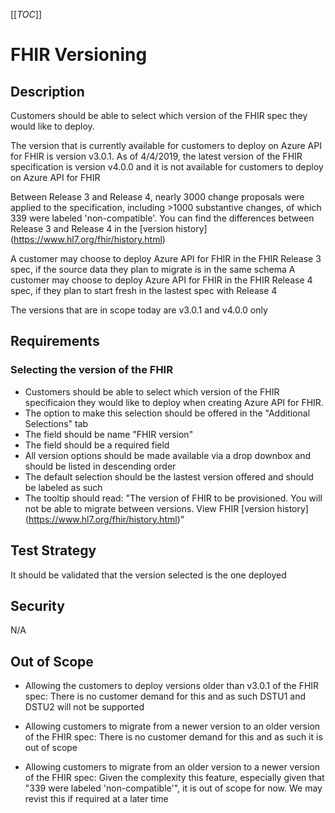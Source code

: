
[[_TOC_]]

# FHIR Versioning

## Description
Customers should be able to select which version of the FHIR spec they would like to deploy.

The version that is currently available for customers to deploy on Azure API for FHIR is version v3.0.1. 
As of 4/4/2019, the latest version of the FHIR specification is version v4.0.0 and it is not available for customers to deploy on Azure API for FHIR

Between Release 3 and Release 4, nearly 3000 change proposals were applied to the specification, including >1000 substantive changes, of which 339 were labeled 'non-compatible'.
You can find the differences between Release 3 and Release 4 in the [version history] (https://www.hl7.org/fhir/history.html)

A customer may choose to deploy Azure API for FHIR in the FHIR Release 3 spec, if the source data they plan to migrate is in the same schema
A customer may choose to deploy Azure API for FHIR in the FHIR Release 4 spec, if they plan to start fresh in  the lastest spec with Release 4

The versions that are in scope today are v3.0.1 and v4.0.0 only

## Requirements
### Selecting the version of the FHIR 
- Customers should be able to select which version of the FHIR specificaion they would like to deploy when creating Azure API for FHIR. 
- The option to make this selection should be offered in the "Additional Selections" tab
- The field should be name "FHIR version"
- The field should be a required field
- All version options should be made available via a drop downbox and should be listed in descending order
- The default selection should be the lastest version offered and should be labeled as such
- The tooltip should read: "The version of FHIR to be provisioned. You will not be able to migrate between versions. View FHIR [version history] (https://www.hl7.org/fhir/history.html)"

<SCREENSHOT>


## Test Strategy
It should be validated that the version selected is the one deployed


## Security
N/A


## Out of Scope
- Allowing the customers to deploy versions older than v3.0.1 of the FHIR spec: There is no customer demand for this and as such DSTU1 and DSTU2 will not be supported

- Allowing customers to migrate from a newer version to an older version of the FHIR spec: There is no customer demand for this and as such it is out of scope

- Allowing customers to migrate from an older version to a newer version of the FHIR spec: Given the complexity this feature, especially given that "339 were labeled 'non-compatible'", it is out of scope for now. We may revist this if required at a later time